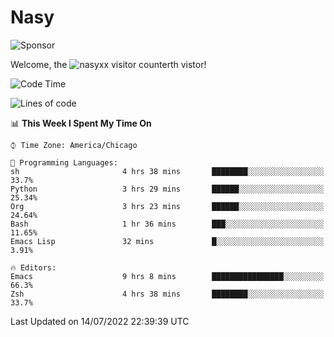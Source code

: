 # Nasy

<!--
<p align="center">
<img height="200" src="https://github-readme-stats.vercel.app/api?username=nasyxx&count_private=true&show_icons=true&theme=dracula&include_all_commits=true"/>
<img height="200" src="https://github-readme-stats.vercel.app/api/top-langs/?username=nasyxx&theme=dracula&hide=html,jupyter+notebook&count_private=true&show_icons=true"/>
</p>

  
----------------
-->

![Sponsor](https://img.shields.io/static/v1.svg?label=Sponsor&message=%E2%9D%A4&logo=GitHub&style=flat&color=pink)
 
Welcome, the ![nasyxx visitor counter](https://count.getloli.com/get/@nasyxx?theme=rule34)th vistor!
 
<!--START_SECTION:waka-->
![Code Time](http://img.shields.io/badge/Code%20Time-2%2C514%20hrs%2023%20mins-blue)

![Lines of code](https://img.shields.io/badge/From%20Hello%20World%20I%27ve%20Written-5%20Million%20lines%20of%20code-blue)

📊 **This Week I Spent My Time On** 

```text
⌚︎ Time Zone: America/Chicago

💬 Programming Languages: 
sh                       4 hrs 38 mins       ████████░░░░░░░░░░░░░░░░░   33.7% 
Python                   3 hrs 29 mins       ██████░░░░░░░░░░░░░░░░░░░   25.34% 
Org                      3 hrs 23 mins       ██████░░░░░░░░░░░░░░░░░░░   24.64% 
Bash                     1 hr 36 mins        ███░░░░░░░░░░░░░░░░░░░░░░   11.65% 
Emacs Lisp               32 mins             █░░░░░░░░░░░░░░░░░░░░░░░░   3.91%

🔥 Editors: 
Emacs                    9 hrs 8 mins        ████████████████░░░░░░░░░   66.3% 
Zsh                      4 hrs 38 mins       ████████░░░░░░░░░░░░░░░░░   33.7%

```


 Last Updated on 14/07/2022 22:39:39 UTC
<!--END_SECTION:waka-->

<!-- ![visitors](https://visitor-badge.laobi.icu/badge?page_id=nasyxx.nasyxx) -->
